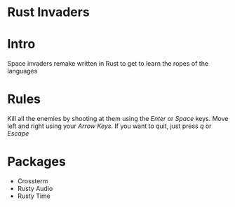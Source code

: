 # Rust Invaders

# Intro

Space invaders remake written in Rust to get to learn the ropes of the languages

# Rules

Kill all the enemies by shooting at them using the _Enter_ or _Space_ keys. Move left and right using your _Arrow Keys_.
If you want to quit, just press _q_ or _Escape_

# Packages

- Crossterm
- Rusty Audio
- Rusty Time
